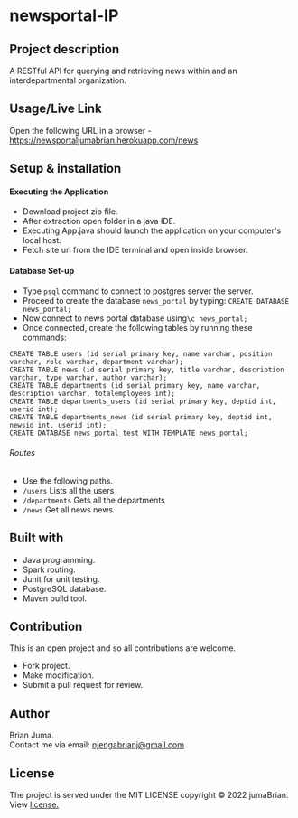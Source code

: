 # newsportal-IP
## Project description
A RESTful API for querying and retrieving news within and an interdepartmental organization.

## Usage/Live Link
Open the following URL in a browser -  https://newsportaljumabrian.herokuapp.com/news

## Setup & installation
#### Executing the Application
* Download project zip file.
* After extraction open folder in a java IDE.
* Executing App.java should launch the application on your computer's local host.
* Fetch site url from the IDE terminal and open inside browser.
#### Database Set-up
+ Type `psql` command to connect to postgres server the server.
+ Proceed to create the database `news_portal` by typing: `CREATE DATABASE news_portal;`
+ Now connect to news portal database using`\c news_portal;`
+ Once connected, create the following tables by running these commands:
```
CREATE TABLE users (id serial primary key, name varchar, position varchar, role varchar, department varchar);
CREATE TABLE news (id serial primary key, title varchar, description varchar, type varchar, author varchar);
CREATE TABLE departments (id serial primary key, name varchar, description varchar, totalemployees int);
CREATE TABLE departments_users (id serial primary key, deptid int, userid int);
CREATE TABLE departments_news (id serial primary key, deptid int, newsid int, userid int);
CREATE DATABASE news_portal_test WITH TEMPLATE news_portal;
```
###### Routes
+ Use the following paths.
+ `/users` Lists all the users
+ `/departments` Gets all the departments
+ `/news` Get all news news

## Built with
+ Java programming.
+ Spark routing.
+ Junit for unit testing.
+ PostgreSQL database.
+ Maven build tool.


## Contribution
This is an open project and so all contributions are welcome.
* Fork project.
* Make modification.
* Submit a pull request for review.

## Author
Brian Juma.
<br>
Contact me via email: njengabrianj@gmail.com

## License 
The project is served under the MIT LICENSE copyright &copy; 2022 jumaBrian.
View <a href="https://github.com/jumaBrian/newsportal-IP/blob/master/LICENSE">license.</a>

